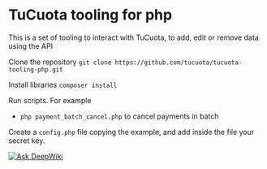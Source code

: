 # TuCuota tooling for php

This is a set of tooling to interact with TuCuota, to add, edit or remove data using the API

Clone the repository 
```git clone https://github.com/tucuota/tucuota-tooling-php.git```

Install libraries
```composer install```

Run scripts. For example
- ``php payment_batch_cancel.php`` to cancel payments in batch

Create a ```config.php``` file copying the example, and add inside the file your secret key.

[![Ask DeepWiki](https://deepwiki.com/badge.svg)](https://deepwiki.com/tucuota/tucuota-tooling-php)
